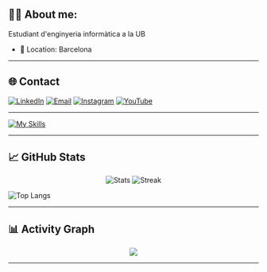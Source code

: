 ## 👨‍💻 About me:
Estudiant d'enginyeria informàtica a la UB
- 📍 Location: Barcelona

---

## 🌐 Contact
[![LinkedIn](https://img.shields.io/badge/LinkedIn-0A66C2?style=for-the-badge&logo=linkedin&logoColor=white)](https://www.linkedin.com/in/mart%C3%AD-mir%C3%B3-barcel%C3%B3-b68539336/)
[![Email](https://img.shields.io/badge/Email-D14836?style=for-the-badge&logo=gmail&logoColor=white)](mailto:marti.miro.06@gmail.com)
[![Instagram](https://img.shields.io/badge/Instagram-E4405F?style=for-the-badge&logo=instagram&logoColor=white)](https://www.instagram.com/marti.miroo/)
[![YouTube](https://img.shields.io/badge/YouTube-FF0000?style=for-the-badge&logo=youtube&logoColor=white)](https://www.youtube.com/@martimiroo)

---

[![My Skills](https://skillicons.dev/icons?i=python,java,cpp,vscode,github,git,vim,linux)](https://skillicons.dev)

---

## 📈 GitHub Stats
<div align="center">
<img src="https://github-readme-stats.vercel.app/api?username=martimiro&show_icons=true&theme=tokyonight" alt="Stats" />
<img src="https://github-readme-streak-stats.herokuapp.com?user=martimiro&theme=tokyonight" alt="Streak" />
</div>

![Top Langs](https://github-readme-stats.vercel.app/api/top-langs/?username=martimiro&layout=compact&theme=tokyonight)



---

## 📊 Activity Graph
<div align="center">
<img src="https://github-readme-activity-graph.vercel.app/graph?username=martimiro&theme=tokyo-night&area=true" />
</div>

---
